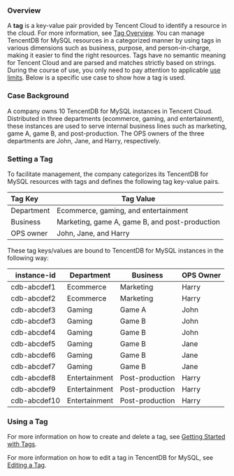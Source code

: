 ### Overview

A **tag** is a key-value pair provided by Tencent Cloud to identify a resource in the cloud. For more information, see [Tag Overview](http://intl.cloud.tencent.com/document/product/651/13334).
You can manage TencentDB for MySQL resources in a categorized manner by using tags in various dimensions such as business, purpose, and person-in-charge, making it easier to find the right resources. Tags have no semantic meaning for Tencent Cloud and are parsed and matches strictly based on strings. During the course of use, you only need to pay attention to applicable [use limits](http://intl.cloud.tencent.com/document/product/651/13354).
Below is a specific use case to show how a tag is used.

### Case Background
A company owns 10 TencentDB for MySQL instances in Tencent Cloud. Distributed in three departments (ecommerce, gaming, and entertainment), these instances are used to serve internal business lines such as marketing, game A, game B, and post-production. The OPS owners of the three departments are John, Jane, and Harry, respectively.

### Setting a Tag
To facilitate management, the company categorizes its TencentDB for MySQL resources with tags and defines the following tag key-value pairs.

| Tag Key     | Tag Value                             |
| :---------- | ---------------------------------- |
| Department       | Ecommerce, gaming, and entertainment                   |
| Business       | Marketing, game A, game B, and post-production |
| OPS owner | John, Jane, and Harry                   |

These tag keys/values are bound to TencentDB for MySQL instances in the following way:

|instance-id	|Department	|Business	|OPS Owner|
|----------------|-------|----|--------------|
|cdb-abcdef1	|Ecommerce	|Marketing	|Harry|
|cdb-abcdef2	|Ecommerce	|Marketing	|Harry|
|cdb-abcdef3|Gaming|Game A|John|
|cdb-abcdef3|Gaming|Game B|John|
|cdb-abcdef4|Gaming|Game B|John|
|cdb-abcdef5|Gaming|Game B|Jane|
|cdb-abcdef6|Gaming|Game B|Jane|
|cdb-abcdef7|Gaming|Game B|Jane|
|cdb-abcdef8	|Entertainment	|Post-production|	Harry|
|cdb-abcdef9	|Entertainment	|Post-production|	Harry|
|cdb-abcdef10|	Entertainment	|Post-production|	Harry|

### Using a Tag
For more information on how to create and delete a tag, see [Getting Started with Tags](https://intl.cloud.tencent.com/document/product/651/32582).

For more information on how to edit a tag in TencentDB for MySQL, see [Editing a Tag](https://intl.cloud.tencent.com/document/product/236/31918).

